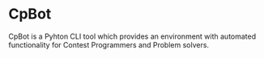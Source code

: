 # CpBot
CpBot is a Pyhton CLI tool which provides an environment with automated functionality for Contest Programmers and Problem solvers.
